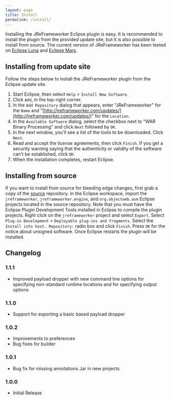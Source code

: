 ```yaml
---
layout: page
title: Install
permalink: /install/
---
```


Installing the JReFrameworker Eclipse plugin is easy.  It is recommended to install the plugin from the provided update site, but it is also possible to install from source. The current version of JReFrameworker has been tested on [Eclipse Luna](https://eclipse.org/luna/) and [Eclipse Mars](https://www.eclipse.org/downloads/packages/release/Mars/1).
        
## Installing from update site
Follow the steps below to install the JReFrameworker plugin from the Eclipse update site.

1. Start Eclipse, then select `Help` &gt; `Install New Software`.
2. Click `Add`, in the top-right corner.
3. In the `Add Repository` dialog that appears, enter &quot;JReFrameworker&quot; for the `Name` and &quot;[http://jreframeworker.com/updates/](http://jreframeworker.com/updates/)&quot; for the `Location`.
4. In the `Available Software` dialog, select the checkbox next to "WAR Binary Processing" and click `Next` followed by `OK`.
5. In the next window, you'll see a list of the tools to be downloaded. Click `Next`.
6. Read and accept the license agreements, then click `Finish`. If you get a security warning saying that the authenticity or validity of the software can't be established, click `OK`.
7. When the installation completes, restart Eclipse.

## Installing from source
If you want to install from source for bleeding edge changes, first grab a copy of the [source](https://github.com/JReFrameworker/JReFrameworker) repository. In the Eclipse workspace, import the `jreframeworker`, `jreframeworker.engine`, and `org.objectweb.asm` Eclipse projects located in the source repository. Note that you must have the Eclipse Plugin Development Tools installed in Eclipse to compile the plugin projects. Right click on the `jreframeworker` project and select `Export`.  Select `Plug-in Development` &gt; `Deployable plug-ins and fragments`.  Select the `Install into host. Repository:` radio box and click `Finish`.  Press `OK` for the notice about unsigned software.  Once Eclipse restarts the plugin will be installed.

## Changelog

### 1.1.1
- Improved payload dropper with new command line options for specifying non-standard runtime locations and for specifying output options

### 1.1.0
- Support for exporting a basic based payload dropper

### 1.0.2
- Improvements to preferences
- Bug fixes for builder

### 1.0.1
- Bug fix for missing annotations Jar in new projects

### 1.0.0
- Initial Release
